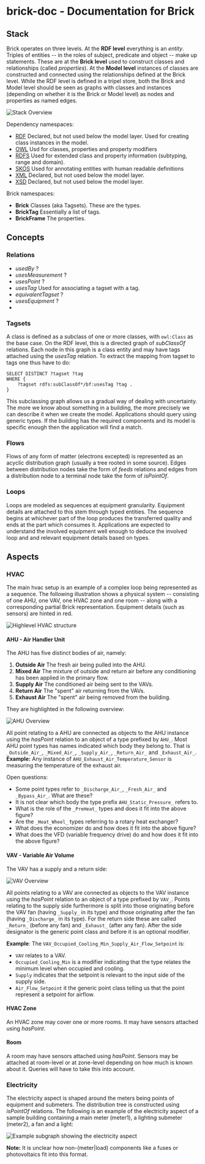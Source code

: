 # brick-doc - Documentation for Brick

## Stack

<!-- intro: the three levels (rdf, class, instance), rdf: everything is an entities, classes, instances and properties -->
Brick operates on three levels. At the **RDF level** everything is an *entity*. Triples of entities -- in the roles of subject, predicate and object -- make up statements. These are at the **Brick level** used to construct classes and relationships (called *properties*). At the **Model level** instances of classes are constructed and connected using the relationships defined at the Brick level. While the RDF level is defined in a tripel store, both the Brick and Model level should be seen as graphs with classes and instances (depending on whether it is the Brick or Model level) as nodes and properties as named edges.

<!--TODO: Namespaces-->

![Stack Overview](figs/stack.png)

Dependency namespaces:
- [RDF](https://www.w3.org/TR/rdf-syntax/) Declared, but not used below the model layer. Used for creating class instances in the model.
- [OWL](https://www.w3.org/TR/owl-ref/) Usd for classes, properties and property modifiers
- [RDFS](https://www.w3.org/TR/rdf-schema/) Used for extended class and property information (subtyping, range and domain).
- [SKOS](https://www.w3.org/2009/08/skos-reference/skos.html) Used for annotating entities with human readable definitions
- [XML](https://www.w3.org/XML/1998/namespace) Declared, but not used below the model layer.
- [XSD](https://www.w3.org/TR/xmlschema-2/) Declared, but not used below the model layer.

Brick namespaces:
- **Brick** Classes (aka Tagsets). These are the types.
- **BrickTag** Essentially a list of tags.
- **BrickFrame** The properties.

## Concepts

### Relations

- *usedBy* ?
- *usesMeasurement* ?
- *usesPoint* ?
- *usesTag* Used for associating a tagset with a tag.
- *equivalentTagset* ?
- *usesEquipment* ?
- 

### Tagsets

A class is defined as a subclass of one or more classes, with `owl:Class` as the base case. On the RDF level, this is a directed graph of *subClassOf* relations. Each node in this graph is a class entity and may have tags attached using the *usesTag* relation. To extract the mapping from tagset to tags one thus have to do:

```sparql
SELECT DISTINCT ?tagset ?tag
WHERE {
    ?tagset rdfs:subClassOf*/bf:usesTag ?tag .
}
```

This subclassing graph allows us a gradual way of dealing with uncertainty. The more we know about something in a building, the more precisely we can describe it when we create the model. Applications should query using generic types. If the building has the required components and its model is specific enough then the application will find a match.

### Flows

Flows of any form of matter (electrons excepted) is represented as an acyclic distribution graph (usually a tree rooted in some source). Edges between distribution nodes take the form of *feeds* relations and edges from a distribution node to a terminal node take the form of *isPointOf*.

### Loops

<!--intro: loops are modeled as sequences, equipment granularity, attached details, the sequence originates in whichevery part of the loop produces the transferred quality, the sequence ends in whichever part of the loop consumes the quality, applications are expected to understand the involved components well enough to deduce the loopieness -->
Loops are modeled as sequences at equipment granularity. Equipment details are attached to this stem through typed entities. The sequence begins at whichever part of the loop produces the transferred quality and ends at the part which consumes it. Applications are expected to understand the involved equipment well enough to deduce the involved loop and and relevant equipment details based on types.

## Aspects

### HVAC

<!--intro: highlevel hvac is an example of a complex loop being represented as a sequence, figure shows physical system along with the main components of the Brick graph, equipment details illustrated as red annotations to the stem -->
The main hvac setup is an example of a complex loop being represented as a sequence. The following illustration shows a physical system -- consisting of one AHU, one VAV, one HVAC zone and one room -- along with a corresponding partial Brick representation. Equipment details (such as sensors) are hinted in red.

![Highlevel HVAC structure](figs/hvac.png)

#### AHU - Air Handler Unit

The AHU has five distinct bodies of air, namely:

1. **Outside Air** The fresh air being pulled into the AHU.
2. **Mixed Air** The mixture of outside and return air before any conditioning has been applied in the primary flow.
3. **Supply Air** The conditioned air being sent to the VAVs.
4. **Return Air** The "spent" air returning from the VAVs.
5. **Exhaust Air** The "spent" air being removed from the building.

They are highlighted in the following overview:

![AHU Overview](figs/ahu.png)

All point relating to a AHU are connected as objects to the AHU instance using the *hasPoint* relation to an object of a type prefixed by `AHU_`. Most AHU point types has names indicated which body they belong to. That is `_Outside_Air_`, `_Mixed_Air_`, `_Supply_Air_`, `_Return_Air_` and `_Exhaust_Air_`. **Example:** Any instance of `AHU_Exhaust_Air_Temperature_Sensor` is measuring the temperature of the exhaust air.

Open questions:
- Some point types refer to `_Discharge_Air_`, `_Fresh_Air_` and `_Bypass_Air_`. What are these?
- It is not clear which body the type prefix `AHU_Static_Pressure_` refers to.
- What is the role of the `_PreHeat_` types and does it fit into the above figure?
- Are the `_Heat_Wheel_` types referring to a rotary heat exchanger?
- What does the economizer do and how does it fit into the above figure?
- What does the VFD (variable frequency drive) do and how does it fit into the above figure?

<!--TODO: sparsely populated example-->

#### VAV - Variable Air Volume

The VAV has a supply and a return side:

![VAV Overview](figs/vav.png)

All points relating to a VAV are connected as objects to the VAV instance using the *hasPoint* relation to an object of a type prefixed by `VAV_`. Points relating to the supply side furthermore is split into those originating before the VAV fan (having `_Supply_` in its type) and those originating after the fan (having `_Discharge_` in its type). For the return side these are called `_Return_` (before any fan) and `_Exhaust_` (after any fan). After the side designator is the generic point class and before it is an optional modifier.

**Example**: The `VAV_Occupied_Cooling_Min_Supply_Air_Flow_Setpoint` is:
- `VAV` relates to a VAV.
- `Occupied_Cooling_Min` is a modifier indicating that the type relates the minimum level when occupied and cooling.
- `Supply` indicates that the setpoint is relevant to the input side of the supply side.
- `Air_Flow_Setpoint` it the generic point class telling us that the point represent a setpoint for airflow.

<!--TODO: sparsely populated example-->

#### HVAC Zone

An HVAC zone may cover one or more rooms. It may have sensors attached using *hasPoint*.

#### Room

A room may have sensors attached using *hasPoint*. Sensors may be attached at room-level or at zone-level depending on how much is known about it. Queries will have to take this into account.

### Electricity

<!-- intro: electricity aspect shaped by meters being points, example (building with main meter, light meter, one light and one fan) -->
The electricity aspect is shaped around the meters being points of equipment and submeters. The distribution tree is constructed using *isPointOf* relations. The following is an example of the electricity aspect of a sample building containing a main meter (meter1), a lighting submeter (meter2), a fan and a light:

![Example subgraph showing the electricity aspect](figs/electricity.png)

**Note:** It is unclear how non-(meter|load) components like a fuses or photovoltaics fit into this format.

